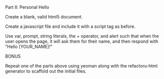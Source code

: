 Part II: Personal Hello

Create a blank, valid html5 document.

Create a javascript file and include it with a script tag as before.

Use var, prompt, string literals, the + operator, and alert such that when the user opens the page, it will ask them for their name, and then respond with "Hello [YOUR_NAME]!"


BONUS

Repeat one of the parts above using yeoman along with the refactoru-html generator to scaffold out the initial files.
